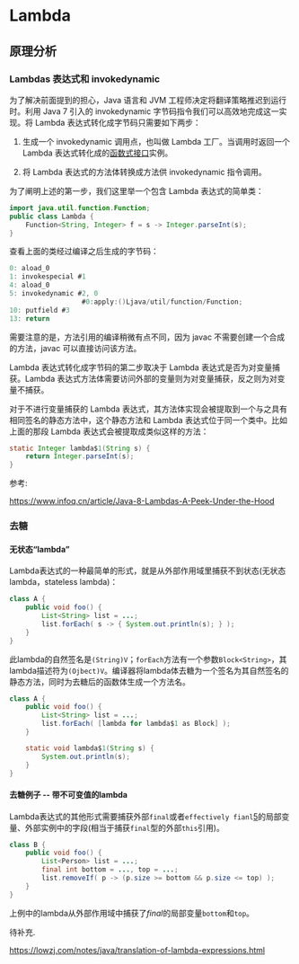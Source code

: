 # Lambda

## 原理分析

### Lambdas 表达式和 invokedynamic

为了解决前面提到的担心，Java 语言和 JVM 工程师决定将翻译策略推迟到运行时。利用 Java 7 引入的 invokedynamic 字节码指令我们可以高效地完成这一实现。将 Lambda 表达式转化成字节码只需要如下两步：

1. 生成一个 invokedynamic 调用点，也叫做 Lambda 工厂。当调用时返回一个 Lambda 表达式转化成的[函数式接口](http://docs.oracle.com/javase/8/docs/api/java/lang/FunctionalInterface.html)实例。

2. 将 Lambda 表达式的方法体转换成方法供 invokedynamic 指令调用。

为了阐明上述的第一步，我们这里举一个包含 Lambda 表达式的简单类：

```java
import java.util.function.Function;
public class Lambda {
    Function<String, Integer> f = s -> Integer.parseInt(s);
}
```

查看上面的类经过编译之后生成的字节码：

```java
0: aload_0
1: invokespecial #1 
4: aload_0
5: invokedynamic #2, 0 
                  #0:apply:()Ljava/util/function/Function;
10: putfield #3 
13: return
```



需要注意的是，方法引用的编译稍微有点不同，因为 javac 不需要创建一个合成的方法，javac 可以直接访问该方法。

Lambda 表达式转化成字节码的第二步取决于 Lambda 表达式是否为对变量捕获。Lambda 表达式方法体需要访问外部的变量则为对变量捕获，反之则为对变量不捕获。

对于不进行变量捕获的 Lambda 表达式，其方法体实现会被提取到一个与之具有相同签名的静态方法中，这个静态方法和 Lambda 表达式位于同一个类中。比如上面的那段 Lambda 表达式会被提取成类似这样的方法：

```java
static Integer lambda$1(String s) {
    return Integer.parseInt(s);
}
```



参考:

https://www.infoq.cn/article/Java-8-Lambdas-A-Peek-Under-the-Hood





### 去糖

#### 无状态“lambda”

Lambda表达式的一种最简单的形式，就是从外部作用域里捕获不到状态(无状态lambda，stateless lambda)：

```java
class A {
    public void foo() {
        List<String> list = ...;
        list.forEach( s -> { System.out.println(s); } );
    }
}
```

此lambda的自然签名是`(String)V`；`forEach`方法有一个参数`Block<String>`，其lambda描述符为`(Ojbect)V`。编译器将lambda体去糖为一个签名为其自然签名的静态方法，同时为去糖后的函数体生成一个方法名。

```java
class A {
    public void foo() {
        List<String> list = ...;
        list.forEach( [lambda for lambda$1 as Block] );
    }

    static void lambda$1(String s) {
        System.out.println(s);
    }
}
```



#### 去糖例子 -- 带不可变值的lambda

Lambda表达式的其他形式需要捕获外部`final`或者`effectively fianl`[5](https://lowzj.com/notes/java/translation-of-lambda-expressions.html#fn_5)的局部变量、外部实例中的字段(相当于捕获`final`型的外部`this`引用)。

```java
class B {
    public void foo() {
        List<Person> list = ...;
        final int bottom = ..., top = ...;
        list.removeIf( p -> (p.size >= bottom && p.size <= top) );
    }
}
```

上例中的lambda从外部作用域中捕获了*final*的局部变量`bottom`和`top`。



待补充.

https://lowzj.com/notes/java/translation-of-lambda-expressions.html